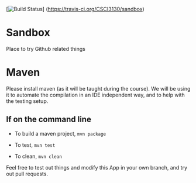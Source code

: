[![Build Status](https://travis-ci.org/CSCI3130/sandbox.png)]
(https://travis-ci.org/CSCI3130/sandbox)

# Sandbox
Place to try Github related things

# Maven
Please install maven (as it will be taught during the course).
We will be using it to automate the compilation in an IDE independent way, and
to help with the testing setup.

## If on the command line
- To build a maven project, `mvn package`

- To test, `mvn test`

- To clean, `mvn clean`

Feel free to test out things and modify this App in your own branch, and try
out pull requests.
